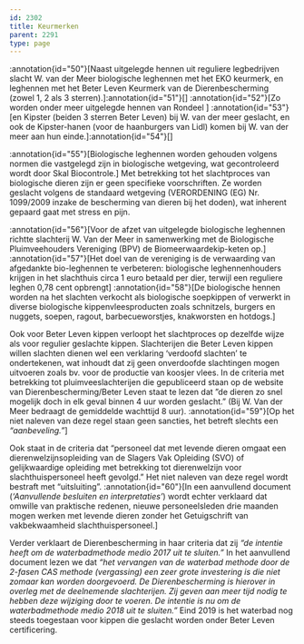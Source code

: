 ```yaml
---
id: 2302
title: Keurmerken
parent: 2291
type: page
---
```

:annotation{id="50"}[Naast uitgelegde hennen uit reguliere legbedrijven slacht W. van der Meer biologische leghennen met het EKO keurmerk, en leghennen met het Beter Leven Keurmerk van de Dierenbescherming (zowel 1, 2 als 3 sterren).]:annotation{id="51"}[] :annotation{id="52"}[Zo worden onder meer uitgelegde hennen van Rondeel ] :annotation{id="53"}[en Kipster (beiden 3 sterren Beter Leven) bij W. van der meer geslacht, en ook de Kipster-hanen (voor de haanburgers van Lidl) komen bij W. van der meer aan hun einde.]:annotation{id="54"}[]

:annotation{id="55"}[Biologische leghennen worden gehouden volgens normen die vastgelegd zijn in biologische wetgeving, wat gecontroleerd wordt door Skal Biocontrole.] Met betrekking tot het slachtproces van biologische dieren zijn er geen specifieke voorschriften. Ze worden geslacht volgens de standaard wetgeving (VERORDENING (EG) Nr. 1099/2009 inzake de bescherming van dieren bij het doden), wat inherent gepaard gaat met stress en pijn.

:annotation{id="56"}[Voor de afzet van uitgelegde biologische leghennen richtte slachterij W. Van der Meer in samenwerking met de Biologische Pluimveehouders Vereniging (BPV) de Biomeerwaardekip-keten op.] :annotation{id="57"}[Het doel van de vereniging is de verwaarding van afgedankte bio-leghennen te verbeteren: biologische leghennenhouders krijgen in het slachthuis circa 1 euro betaald per dier, terwijl een reguliere leghen 0,78 cent opbrengt] :annotation{id="58"}[De biologische hennen worden na het slachten verkocht als biologische soepkippen of verwerkt in diverse biologische kippenvleesproducten zoals schnitzels, burgers en nuggets, soepen, ragout, barbecueworstjes, knakworsten en hotdogs.]

Ook voor Beter Leven kippen verloopt het slachtproces op dezelfde wijze als voor regulier geslachte kippen. Slachterijen die Beter Leven kippen willen slachten dienen wel een verklaring ‘verdoofd slachten’ te ondertekenen, wat inhoudt dat zij geen onverdoofde slachtingen mogen uitvoeren zoals bv. voor de productie van koosjer vlees.
In de criteria met betrekking tot pluimveeslachterijen die gepubliceerd staan op de website van Dierenbescherming/Beter Leven staat te lezen dat ”de dieren zo snel mogelijk doch in elk geval binnen 4 uur worden geslacht.” (Bij W. Van der Meer bedraagt de gemiddelde wachttijd 8 uur). :annotation{id="59"}[Op het niet naleven van deze regel staan geen sancties, het betreft slechts een _“aanbeveling.”_]

Ook staat in de criteria dat “personeel dat met levende dieren omgaat een dierenwelzijnsopleiding van de Slagers Vak Opleiding (SVO) of gelijkwaardige opleiding met betrekking tot dierenwelzijn voor slachthuispersoneel heeft gevolgd.” Het niet naleven van deze regel wordt bestraft met “uitsluiting”. :annotation{id="60"}[In een aanvullend document (_‘Aanvullende besluiten en interpretaties’_) wordt echter verklaard dat omwille van praktische redenen, nieuwe personeelsleden drie maanden mogen werken met levende dieren zonder het Getuigschrift van vakbekwaamheid slachthuispersoneel.]

Verder verklaart de Dierenbescherming in haar criteria dat zij _“de intentie heeft om de waterbadmethode medio 2017 uit te sluiten.”_ In het aanvullend document lezen we dat _“het vervangen van de waterbad methode door de 2-fasen CAS methode (vergassing) een zeer grote investering is die niet zomaar kan worden doorgevoerd. De Dierenbescherming is hierover in overleg met de deelnemende slachterijen. Zij geven aan meer tijd nodig te hebben deze wijziging door te voeren. De intentie is nu om de waterbadmethode medio 2018 uit te sluiten.”_ Eind 2019 is het waterbad nog steeds toegestaan voor kippen die geslacht worden onder Beter Leven certificering.
